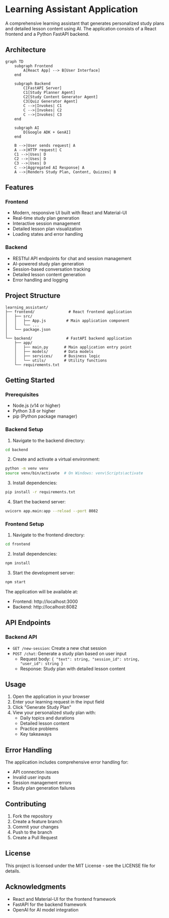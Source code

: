 # Learning Assistant Application

A comprehensive learning assistant that generates personalized study plans and detailed lesson content using AI. The application consists of a React frontend and a Python FastAPI backend.

## Architecture

```mermaid
graph TD
    subgraph Frontend
        A[React App] --> B[User Interface]
    end

    subgraph Backend
        C[FastAPI Server]
        C1[Study Planner Agent]
        C2[Study Content Generator Agent]
        C3[Quiz Generator Agent]
        C -->|Invokes| C1
        C -->|Invokes| C2
        C -->|Invokes| C3
    end

    subgraph AI
        D[Google ADK + GenAI]
    end

    B -->|User sends request| A
    A -->|HTTP request| C
    C1 -->|Uses| D
    C2 -->|Uses| D
    C3 -->|Uses| D
    C -->|Aggregated AI Response| A
    A -->|Renders Study Plan, Content, Quizzes| B

```

## Features

### Frontend
- Modern, responsive UI built with React and Material-UI
- Real-time study plan generation
- Interactive session management
- Detailed lesson plan visualization
- Loading states and error handling

### Backend
- RESTful API endpoints for chat and session management
- AI-powered study plan generation
- Session-based conversation tracking
- Detailed lesson content generation
- Error handling and logging

## Project Structure

```
learning_assistant/
├── frontend/               # React frontend application
│   ├── src/
│   │   ├── App.js         # Main application component
│   │   └── ...
│   └── package.json
│
└── backend/               # FastAPI backend application
    ├── app/
    │   ├── main.py       # Main application entry point
    │   ├── models/       # Data models
    │   ├── services/     # Business logic
    │   └── utils/        # Utility functions
    └── requirements.txt
```

## Getting Started

### Prerequisites
- Node.js (v14 or higher)
- Python 3.8 or higher
- pip (Python package manager)

### Backend Setup

1. Navigate to the backend directory:
```bash
cd backend
```

2. Create and activate a virtual environment:
```bash
python -m venv venv
source venv/bin/activate  # On Windows: venv\Scripts\activate
```

3. Install dependencies:
```bash
pip install -r requirements.txt
```

4. Start the backend server:
```bash
uvicorn app.main:app --reload --port 8082
```

### Frontend Setup

1. Navigate to the frontend directory:
```bash
cd frontend
```

2. Install dependencies:
```bash
npm install
```

3. Start the development server:
```bash
npm start
```

The application will be available at:
- Frontend: http://localhost:3000
- Backend: http://localhost:8082

## API Endpoints

### Backend API

- `GET /new-session`: Create a new chat session
- `POST /chat`: Generate a study plan based on user input
  - Request body: `{ "text": string, "session_id": string, "user_id": string }`
  - Response: Study plan with detailed lesson content

## Usage

1. Open the application in your browser
2. Enter your learning request in the input field
3. Click "Generate Study Plan"
4. View your personalized study plan with:
   - Daily topics and durations
   - Detailed lesson content
   - Practice problems
   - Key takeaways

## Error Handling

The application includes comprehensive error handling for:
- API connection issues
- Invalid user inputs
- Session management errors
- Study plan generation failures

## Contributing

1. Fork the repository
2. Create a feature branch
3. Commit your changes
4. Push to the branch
5. Create a Pull Request

## License

This project is licensed under the MIT License - see the LICENSE file for details.

## Acknowledgments

- React and Material-UI for the frontend framework
- FastAPI for the backend framework
- OpenAI for AI model integration 